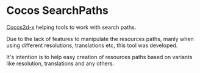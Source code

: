 Cocos SearchPaths
===

[Cocos2d-x](http://cocos2d-x.org/) helping tools to work with search paths.

Due to the lack of features to manipulate the resources paths, manly when using different resolutions, translations etc,
this tool was developed. 

It's intention is to help easy creation of resources paths based on variants like resolution, translations and any
others.
